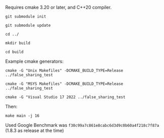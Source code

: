 Requires cmake 3.20 or later, and C++20 compiler.

`git submodule init`

`git submodule update`

`cd ../`

`mkdir build`

`cd build`

Example cmake generators:

`cmake -G "Unix Makefiles" -DCMAKE_BUILD_TYPE=Release ../false_sharing_test`

`cmake -G "MSYS Makefiles" -DCMAKE_BUILD_TYPE=Release ../false_sharing_test`

`cmake -G "Visual Studio 17 2022 ../false_sharing_test`

Then:

`make main -j 16`

Used Google Benchmark was `f30c99a7c861e8cabc6d3d9c0b60a4f218c7f87a` (1.8.3 as release at the time)
